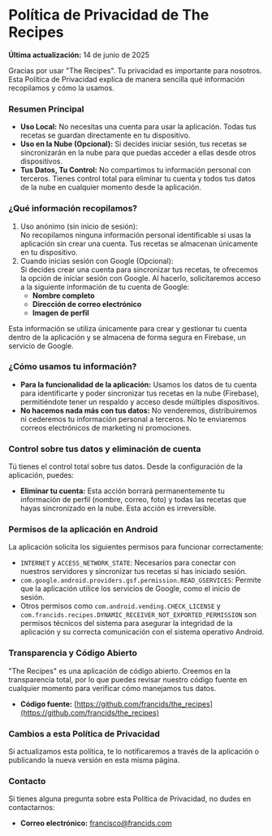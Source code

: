 # **Política de Privacidad de The Recipes**

**Última actualización:** 14 de junio de 2025

Gracias por usar "The Recipes". Tu privacidad es importante para nosotros. Esta Política de Privacidad explica de manera sencilla qué información recopilamos y cómo la usamos.

### **Resumen Principal**

- **Uso Local:** No necesitas una cuenta para usar la aplicación. Todas tus recetas se guardan directamente en tu dispositivo.
- **Uso en la Nube (Opcional):** Si decides iniciar sesión, tus recetas se sincronizarán en la nube para que puedas acceder a ellas desde otros dispositivos.
- **Tus Datos, Tu Control:** No compartimos tu información personal con terceros. Tienes control total para eliminar tu cuenta y todos tus datos de la nube en cualquier momento desde la aplicación.

### **¿Qué información recopilamos?**

1. Uso anónimo (sin inicio de sesión):  
   No recopilamos ninguna información personal identificable si usas la aplicación sin crear una cuenta. Tus recetas se almacenan únicamente en tu dispositivo.
2. Cuando inicias sesión con Google (Opcional):  
   Si decides crear una cuenta para sincronizar tus recetas, te ofrecemos la opción de iniciar sesión con Google. Al hacerlo, solicitaremos acceso a la siguiente información de tu cuenta de Google:
   - **Nombre completo**
   - **Dirección de correo electrónico**
   - **Imagen de perfil**

Esta información se utiliza únicamente para crear y gestionar tu cuenta dentro de la aplicación y se almacena de forma segura en Firebase, un servicio de Google.

### **¿Cómo usamos tu información?**

- **Para la funcionalidad de la aplicación:** Usamos los datos de tu cuenta para identificarte y poder sincronizar tus recetas en la nube (Firebase), permitiéndote tener un respaldo y acceso desde múltiples dispositivos.
- **No hacemos nada más con tus datos:** No venderemos, distribuiremos ni cederemos tu información personal a terceros. No te enviaremos correos electrónicos de marketing ni promociones.

### **Control sobre tus datos y eliminación de cuenta**

Tú tienes el control total sobre tus datos. Desde la configuración de la aplicación, puedes:

- **Eliminar tu cuenta:** Esta acción borrará permanentemente tu información de perfil (nombre, correo, foto) y todas las recetas que hayas sincronizado en la nube. Esta acción es irreversible.

### **Permisos de la aplicación en Android**

La aplicación solicita los siguientes permisos para funcionar correctamente:

- `INTERNET` y `ACCESS_NETWORK_STATE`: Necesarios para conectar con nuestros servidores y sincronizar tus recetas si has iniciado sesión.
- `com.google.android.providers.gsf.permission.READ_GSERVICES`: Permite que la aplicación utilice los servicios de Google, como el inicio de sesión.
- Otros permisos como `com.android.vending.CHECK_LICENSE` y `com.francids.recipes.DYNAMIC_RECEIVER_NOT_EXPORTED_PERMISSION` son permisos técnicos del sistema para asegurar la integridad de la aplicación y su correcta comunicación con el sistema operativo Android.

### **Transparencia y Código Abierto**

"The Recipes" es una aplicación de código abierto. Creemos en la transparencia total, por lo que puedes revisar nuestro código fuente en cualquier momento para verificar cómo manejamos tus datos.

- **Código fuente:** [https://github.com/francids/the_recipes](https://github.com/francids/the_recipes)

### **Cambios a esta Política de Privacidad**

Si actualizamos esta política, te lo notificaremos a través de la aplicación o publicando la nueva versión en esta misma página.

### **Contacto**

Si tienes alguna pregunta sobre esta Política de Privacidad, no dudes en contactarnos:

- **Correo electrónico:** francisco@francids.com
